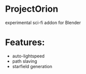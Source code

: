 # ProjectOrion
experimental sci-fi addon for Blender

# Features:
- auto-lightspeed
- path slaving
- starfield generation
